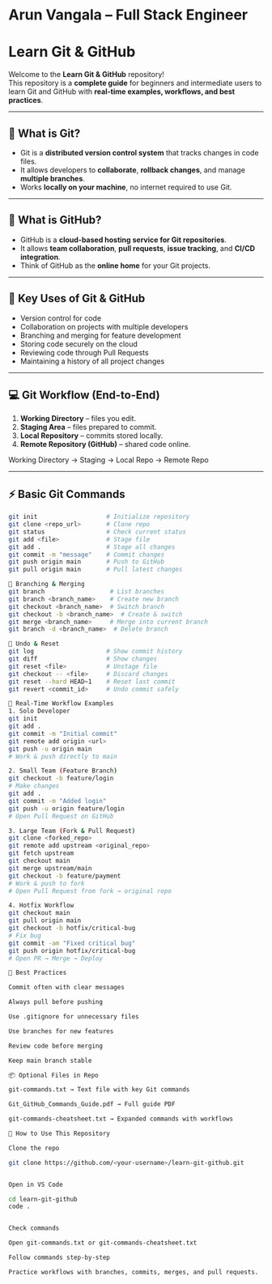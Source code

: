 
# Arun Vangala – Full Stack Engineer

# Learn Git & GitHub

Welcome to the **Learn Git & GitHub** repository!  
This repository is a **complete guide** for beginners and intermediate users to learn Git and GitHub with **real-time examples, workflows, and best practices**.

---

## 📌 What is Git?

- Git is a **distributed version control system** that tracks changes in code files.  
- It allows developers to **collaborate**, **rollback changes**, and manage **multiple branches**.  
- Works **locally on your machine**, no internet required to use Git.

---

## 📌 What is GitHub?

- GitHub is a **cloud-based hosting service for Git repositories**.  
- It allows **team collaboration**, **pull requests**, **issue tracking**, and **CI/CD integration**.  
- Think of GitHub as the **online home** for your Git projects.

---

## 📝 Key Uses of Git & GitHub

- Version control for code  
- Collaboration on projects with multiple developers  
- Branching and merging for feature development  
- Storing code securely on the cloud  
- Reviewing code through Pull Requests  
- Maintaining a history of all project changes  

---

## 💻 Git Workflow (End-to-End)

1. **Working Directory** – files you edit.  
2. **Staging Area** – files prepared to commit.  
3. **Local Repository** – commits stored locally.  
4. **Remote Repository (GitHub)** – shared code online.



Working Directory → Staging → Local Repo → Remote Repo


---

## ⚡ Basic Git Commands

```bash
git init                   # Initialize repository
git clone <repo_url>       # Clone repo
git status                 # Check current status
git add <file>             # Stage file
git add .                  # Stage all changes
git commit -m "message"    # Commit changes
git push origin main       # Push to GitHub
git pull origin main       # Pull latest changes

🌿 Branching & Merging
git branch                  # List branches
git branch <branch_name>    # Create new branch
git checkout <branch_name>  # Switch branch
git checkout -b <branch_name>  # Create & switch
git merge <branch_name>     # Merge into current branch
git branch -d <branch_name>  # Delete branch

🔄 Undo & Reset
git log                    # Show commit history
git diff                   # Show changes
git reset <file>           # Unstage file
git checkout -- <file>     # Discard changes
git reset --hard HEAD~1    # Reset last commit
git revert <commit_id>     # Undo commit safely

📂 Real-Time Workflow Examples
1. Solo Developer
git init
git add .
git commit -m "Initial commit"
git remote add origin <url>
git push -u origin main
# Work & push directly to main

2. Small Team (Feature Branch)
git checkout -b feature/login
# Make changes
git add .
git commit -m "Added login"
git push -u origin feature/login
# Open Pull Request on GitHub

3. Large Team (Fork & Pull Request)
git clone <forked_repo>
git remote add upstream <original_repo>
git fetch upstream
git checkout main
git merge upstream/main
git checkout -b feature/payment
# Work & push to fork
# Open Pull Request from fork → original repo

4. Hotfix Workflow
git checkout main
git pull origin main
git checkout -b hotfix/critical-bug
# Fix bug
git commit -am "Fixed critical bug"
git push origin hotfix/critical-bug
# Open PR → Merge → Deploy

📑 Best Practices

Commit often with clear messages

Always pull before pushing

Use .gitignore for unnecessary files

Use branches for new features

Review code before merging

Keep main branch stable

📦 Optional Files in Repo

git-commands.txt → Text file with key Git commands

Git_GitHub_Commands_Guide.pdf → Full guide PDF

git-commands-cheatsheet.txt → Expanded commands with workflows

🚀 How to Use This Repository

Clone the repo

git clone https://github.com/<your-username>/learn-git-github.git


Open in VS Code

cd learn-git-github
code .


Check commands

Open git-commands.txt or git-commands-cheatsheet.txt

Follow commands step-by-step

Practice workflows with branches, commits, merges, and pull requests.
